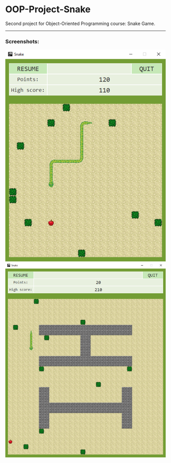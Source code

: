 # OOP-Project-Snake

Second project for Object-Oriented Programming course: Snake Game.

___

### Screenshots:

!["Screenshot 1"](oop_snake_project_img1.png)
!["Screenshot 2"](oop_snake_project_img2.png)
